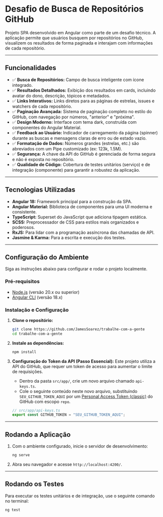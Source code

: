 # Desafio de Busca de Repositórios GitHub

Projeto SPA desenvolvido em Angular como parte de um desafio técnico. A aplicação permite que usuários busquem por repositórios no GitHub, visualizem os resultados de forma paginada e interajam com informações de cada repositório.

---

## Funcionalidades

- ✅ **Busca de Repositórios:** Campo de busca inteligente com ícone integrado.
- ✅ **Resultados Detalhados:** Exibição dos resultados em cards, incluindo avatar do dono, descrição, tópicos e metadados.
- ✅ **Links Interativos:** Links diretos para as páginas de estrelas, issues e watchers de cada repositório.
- ✅ **Paginação Avançada:** Sistema de paginação completo no estilo do GitHub, com navegação por números, "anterior" e "próxima".
- ✅ **Design Moderno:** Interface com tema dark, construída com componentes do Angular Material.
- ✅ **Feedback ao Usuário:** Indicador de carregamento da página (spinner) durante as buscas e mensagens claras de erro ou de estado vazio.
- ✅ **Formatação de Dados:** Números grandes (estrelas, etc.) são abreviados com um Pipe customizado (ex: 123k, 1.5M).
- ✅ **Segurança:** A chave da API do GitHub é gerenciada de forma segura e não é exposta no repositório.
- ✅ **Qualidade de Código:** Cobertura de testes unitários (serviço) e de integração (componente) para garantir a robustez da aplicação.

---

## Tecnologias Utilizadas

- **Angular 18:** Framework principal para a construção da SPA.
- **Angular Material:** Biblioteca de componentes para uma UI moderna e consistente.
- **TypeScript:** Superset do JavaScript que adiciona tipagem estática.
- **SCSS:** Preprocessador de CSS para estilos mais organizados e poderosos.
- **RxJS:** Para lidar com a programação assíncrona das chamadas de API.
- **Jasmine & Karma:** Para a escrita e execução dos testes.

---

## Configuração do Ambiente

Siga as instruções abaixo para configurar e rodar o projeto localmente.

### Pré-requisitos

- [Node.js](https://nodejs.org/) (versão 20.x ou superior)
- [Angular CLI](https://angular.io/cli) (versão 18.x)

### Instalação e Configuração

1.  **Clone o repositório:**

    ```sh
    git clone https://github.com/JamesSoarez/trabalhe-com-a-gente
    cd trabalhe-com-a-gente
    ```

2.  **Instale as dependências:**

    ```sh
    npm install
    ```

3.  **Configuração do Token da API (Passo Essencial):**
    Este projeto utiliza a API do GitHub, que requer um token de acesso para aumentar o limite de requisições.
    - Dentro da pasta `src/app/`, crie um novo arquivo chamado `api-keys.ts`.
    - Cole o seguinte conteúdo neste novo arquivo, substituindo `SEU_GITHUB_TOKEN_AQUI` por um [Personal Access Token (classic)](https://github.com/settings/tokens/new) do GitHub com escopo `repo`.

    ```typescript
    // src/app/api-keys.ts
    export const GITHUB_TOKEN = "SEU_GITHUB_TOKEN_AQUI";
    ```

---

## Rodando a Aplicação

1. Com o ambiente configurado, inicie o servidor de desenvolvimento:

   ```sh
   ng serve
   ```

2. Abra seu navegador e acesse `http://localhost:4200/`.

---

## Rodando os Testes

Para executar os testes unitários e de integração, use o seguinte comando no terminal:

```sh
ng test
```
